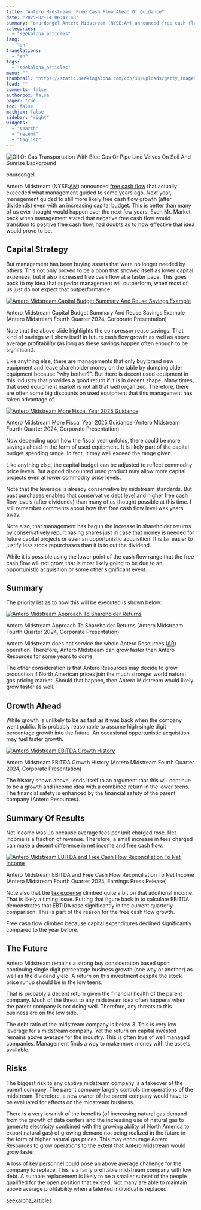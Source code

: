 ```yaml
---
title: "Antero Midstream: Free Cash Flow Ahead Of Guidance"
date: "2025-02-14 06:47:48"
summary: "onurdongel Antero Midstream (NYSE:AM) announced free cash flow that actually exceeded what management guided to some years ago. Next year, management guided to still more likely free cash flow growth (after dividends) even with an increasing capital budget. This is better than many of us ever thought would happen over..."
categories:
  - "seekalpha_articles"
lang:
  - "en"
translations:
  - "en"
tags:
  - "seekalpha_articles"
menu: ""
thumbnail: "https://static.seekingalpha.com/cdn/s3/uploads/getty_images/1312405670/image_1312405670.jpg"
lead: ""
comments: false
authorbox: false
pager: true
toc: false
mathjax: false
sidebar: "right"
widgets:
  - "search"
  - "recent"
  - "taglist"
---
```


![Oil Or Gas Transportation With Blue Gas Or Pipe Line Valves On Soil And Sunrise Background](https://static.seekingalpha.com/cdn/s3/uploads/getty_images/1312405670/image_1312405670.jpg?io=getty-c-w750) 



onurdongel





Antero Midstream (NYSE:[AM](https://seekingalpha.com/symbol/AM "Antero Midstream Corporation")) announced [free cash flow](https://www.anteromidstream.com/news-events/press-releases/detail/146/antero-midstream-announces-fourth-quarter-2024-results-and) that actually exceeded what management guided to some years ago. Next year, management guided to still more likely free cash flow growth (after dividends) even with an increasing capital budget. This is better than many of us ever thought would happen over the next few years. Even Mr. Market, back when management stated that negative free cash flow would transition to positive free cash flow, had doubts as to how effective that idea would prove to be.

Capital Strategy
----------------

But management has been buying assets that were no longer needed by others. This not only proved to be a boon that showed itself as lower capital expenses, but it also increased free cash flow at a faster pace. This goes back to my idea that superior management will outperform, when most of us just do not expect that outperformance.

 [![Antero Midstream Capital Budget Summary And Reuse Savings Example](https://static.seekingalpha.com/uploads/2025/2/13/1102834-1739491887818878.png)](https://static.seekingalpha.com/uploads/2025/2/13/1102834-1739491887818878_origin.png) 



Antero Midstream Capital Budget Summary And Reuse Savings Example (Antero Midstream Fourth Quarter 2024, Corporate Presentation)





Note that the above slide highlights the compressor reuse savings. That kind of savings will show itself in future cash flow growth as well as above average profitability (as long as these savings happen often enough to be significant).

Like anything else, there are managements that only buy brand new equipment and leave shareholder money on the table by dumping older equipment because "why bother?". But there is decent used equipment in this industry that provides a good return if it is in decent shape. Many times, that used equipment market is not all that well organized. Therefore, there are often some big discounts on used equipment that this management has taken advantage of.

 [![Antero Midstream More Fiscal Year 2025 Guidance](https://static.seekingalpha.com/uploads/2025/2/13/1102834-1739492220641112.png)](https://static.seekingalpha.com/uploads/2025/2/13/1102834-1739492220641112_origin.png) 



Antero Midstream More Fiscal Year 2025 Guidance (Antero Midstream Fourth Quarter 2024, Corporate Presentation)





Now depending upon how the fiscal year unfolds, there could be more savings ahead in the form of used equipment. It is likely part of the capital budget spending range. In fact, it may well exceed the range given.

Like anything else, the capital budget can be adjusted to reflect commodity price levels. But a good discounted used product may allow more capital projects even at lower commodity price levels.

Note that the leverage is already conservative by midstream standards. But past purchases enabled that conservative debt level and higher free cash flow levels (after dividends) than many of us thought possible at this time. I still remember comments about how that free cash flow level was years away.

Note also, that management has begun the increase in shareholder returns by conservatively repurchasing shares just in case that money is needed for future capital projects or even an opportunistic acquisition. It is far easier to justify less stock repurchases than it is to cut the dividend.

While it is possible using the lower point of the cash flow range that the free cash flow will not grow, that is most likely going to be due to an opportunistic acquisition or some other significant event.

Summary
-------

The priority list as to how this will be executed is shown below:

 [![Antero Midstream Approach To Shareholder Returns](https://static.seekingalpha.com/uploads/2025/2/13/1102834-17394928038712618.png)](https://static.seekingalpha.com/uploads/2025/2/13/1102834-17394928038712618_origin.png) 



Antero Midstream Approach To Shareholder Returns (Antero Midstream Fourth Quarter 2024, Corporate Presentation)





Antero Midstream does not service the whole Antero Resources ([AR](https://seekingalpha.com/symbol/AR "Antero Resources Corporation")) operation. Therefore, Antero Midstream can grow faster than Antero Resources for some years to come.

The other consideration is that Antero Resources may decide to grow production if North American prices join the much stronger world natural gas pricing market. Should that happen, then Antero Midstream would likely grow faster as well.

Growth Ahead
------------

While growth is unlikely to be as fast as it was back when the company went public. It is probably reasonable to assume high single digit percentage growth into the future. An occasional opportunistic acquisition may fuel faster growth.

 [![Antero Midstream EBITDA Growth History](https://static.seekingalpha.com/uploads/2025/2/13/1102834-17394932569124908.png)](https://static.seekingalpha.com/uploads/2025/2/13/1102834-17394932569124908_origin.png) 



Antero Midstream EBITDA Growth History (Antero Midstream Fourth Quarter 2024, Corporate Presentation)





The history shown above, lends itself to an argument that this will continue to be a growth and income idea with a combined return in the lower teens. The financial safety is enhanced by the financial safety of the parent company (Antero Resources).

Summary Of Results
------------------

Net income was up because average fees per unit charged rose. Net income is a fraction of revenue. Therefore, a small increase in fees charged can make a decent difference in net income and free cash flow.

 [![Antero Midstream EBITDA and Free Cash Flow Reconciliation To Net Income](https://static.seekingalpha.com/uploads/2025/2/13/1102834-17394940948506153.png)](https://static.seekingalpha.com/uploads/2025/2/13/1102834-17394940948506153_origin.png) 



Antero Midstream EBITDA and Free Cash Flow Reconciliation To Net Income (Antero Midstream Fourth Quarter 2024, Earnings Press Release)





Note also that the [tax expense](https://www.anteromidstream.com/news-events/press-releases/detail/146/antero-midstream-announces-fourth-quarter-2024-results-and) climbed quite a bit on that additional income. That is likely a timing issue. Putting that figure back in to calculate EBITDA demonstrates that EBTIDA rose significantly in the current quarterly comparison. This is part of the reason for the free cash flow growth.

Free cash flow climbed because capital expenditures declined significantly compared to the year before.

The Future
----------

Antero Midstream remains a strong buy consideration based upon continuing single digit percentage business growth (one way or another) as well as the dividend yield. A return on this investment despite the stock price runup should be in the low teens.

That is probably a decent return given the financial health of the parent company. Much of the threat to any midstream idea often happens when the parent company is not doing well. Therefore, any threats to this business are on the low side.

The debt ratio of the midstream company is below 3. This is very low leverage for a midstream company. Yet the return on capital invested remains above average for the industry. This is often true of well managed companies. Management finds a way to make more money with the assets available.

Risks
-----

The biggest risk to any captive midstream company is a takeover of the parent company. The parent company largely controls the operations of the midstream. Therefore, a new owner of the parent company would have to be evaluated for effects on the midstream business.

There is a very low risk of the benefits (of increasing natural gas demand from the growth of data centers and the increasing use of natural gas to generate electricity combined with the growing ability of North America to export natural gas) of growing demand not being realized in the future in the form of higher natural gas prices. This may encourage Antero Resources to grow operations to the extent that Antero Midstream would grow faster.

A loss of key personnel could pose an above average challenge for the company to replace. This is a fairly profitable midstream company with low debt. A suitable replacement is likely to be a smaller subset of the people qualified for the open position that existed. Not many are able to maintain above average profitability when a talented individual is replaced.

[seekalpha_articles](https://seekingalpha.com/article/4758291-antero-midstream-stock-q4-free-cash-flow-ahead-of-guidance)
